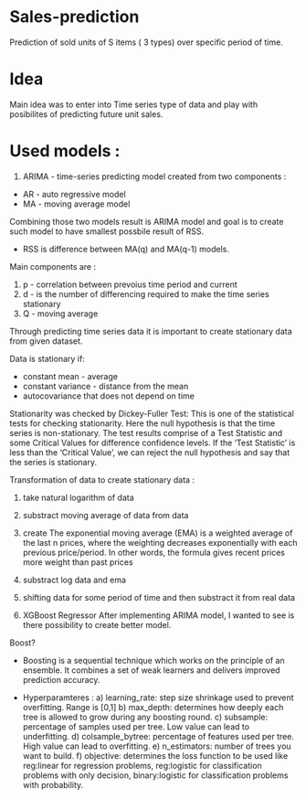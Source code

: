# Sales-prediction
Prediction of sold units of S items ( 3 types) over specific period of time.

# Idea
Main idea was to enter into Time series type of data and play with posibilites of predicting future unit sales.

# Used models : 
1. ARIMA - time-series predicting model created from two components :
 * AR - auto regressive model
 * MA - moving average model
 
Combining those two models result is ARIMA model and goal is to create such model to have smallest possbile result of RSS.

* RSS is difference between MA(q) and MA(q-1) models.

Main components are :
1. p - correlation between prevoius time period and current
2. d - is the number of differencing required to make the time series stationary
3. Q - moving average

Through predicting time series data it is important to create stationary data from given dataset.

Data is stationary if:
* constant mean - average
* constant variance - distance from the mean
* autocovariance that does not depend on time

Stationarity was checked by Dickey-Fuller Test: This is one of the statistical tests for checking stationarity. Here the null hypothesis is that the time series is non-stationary. The test results comprise of a Test Statistic and some Critical Values for difference confidence levels. If the ‘Test Statistic’ is less than the ‘Critical Value’, we can reject the null hypothesis and say that the series is stationary.

Transformation of data to create stationary data : 
1. take natural logarithm of data
2. substract moving average of data from data
3. create The exponential moving average (EMA) is a weighted average of the last n prices, where the weighting decreases exponentially with each previous price/period. In other words, the formula gives recent prices more weight than past prices
4. substract log data and ema
5. shifting data for some period of time and then substract it from real data


2. XGBoost Regressor
After implementing ARIMA model, I wanted to see is there possibility to create better model.

Boost?

 - Boosting is a sequential technique which works on the principle of an ensemble. It combines a set of weak learners and delivers improved prediction accuracy.
 * Hyperparamteres : 
     a) learning_rate: step size shrinkage used to prevent overfitting. Range is [0,1]
     b) max_depth: determines how deeply each tree is allowed to grow during any boosting round.
     c) subsample: percentage of samples used per tree. Low value can lead to underfitting.
     d) colsample_bytree: percentage of features used per tree. High value can lead to overfitting.
     e) n_estimators: number of trees you want to build.
     f) objective: determines the loss function to be used like reg:linear for regression problems, reg:logistic for classification problems with only decision, binary:logistic for classification problems with probability.
